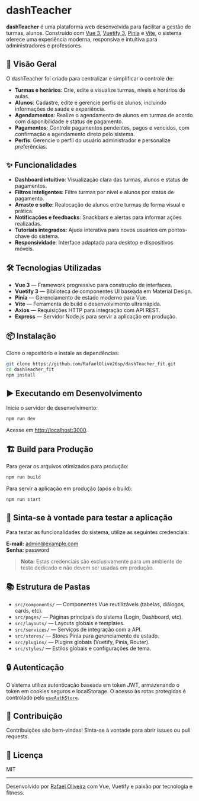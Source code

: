 # dashTeacher

**dashTeacher** é uma plataforma web desenvolvida para facilitar a gestão de turmas, alunos. 
Construído com [Vue 3](https://vuejs.org/), [Vuetify 3](https://vuetifyjs.com/), [Pinia](https://pinia.vuejs.org/) e [Vite](https://vitejs.dev/), o sistema oferece uma experiência moderna, responsiva e intuitiva para administradores e professores.

## 🚀 Visão Geral

O dashTeacher foi criado para centralizar e simplificar o controle de:

- **Turmas e horários**: Crie, edite e visualize turmas, níveis e horários de aulas.
- **Alunos**: Cadastre, edite e gerencie perfis de alunos, incluindo informações de saúde e experiência.
- **Agendamentos**: Realize o agendamento de alunos em turmas de acordo com disponibilidade e status de pagamento.
- **Pagamentos**: Controle pagamentos pendentes, pagos e vencidos, com confirmação e agendamento direto pelo sistema.
- **Perfis**: Gerencie o perfil do usuário administrador e personalize preferências.

## ✨ Funcionalidades

- **Dashboard intuitivo**: Visualização clara das turmas, alunos e status de pagamentos.
- **Filtros inteligentes**: Filtre turmas por nível e alunos por status de pagamento.
- **Arraste e solte**: Realocação de alunos entre turmas de forma visual e prática.
- **Notificações e feedbacks**: Snackbars e alertas para informar ações realizadas.
- **Tutoriais integrados**: Ajuda interativa para novos usuários em pontos-chave do sistema.
- **Responsividade**: Interface adaptada para desktop e dispositivos móveis.

## 🛠️ Tecnologias Utilizadas

- **Vue 3** — Framework progressivo para construção de interfaces.
- **Vuetify 3** — Biblioteca de componentes UI baseada em Material Design.
- **Pinia** — Gerenciamento de estado moderno para Vue.
- **Vite** — Ferramenta de build e desenvolvimento ultrarrápida.
- **Axios** — Requisições HTTP para integração com API REST.
- **Express** — Servidor Node.js para servir a aplicação em produção.

## 📦 Instalação

Clone o repositório e instale as dependências:

```bash
git clone https://github.com/RafaelOlive26sp/dashTeacher_fit.git
cd dashTeacher_fit
npm install
```

## ▶️ Executando em Desenvolvimento

Inicie o servidor de desenvolvimento:

```bash
npm run dev
```

Acesse em [http://localhost:3000](http://localhost:3000).

## 🏗️ Build para Produção

Para gerar os arquivos otimizados para produção:

```bash
npm run build
```

Para servir a aplicação em produção (após o build):

```bash
npm run start
```
## 🧪 Sinta-se à vontade para testar a aplicação

Para testar as funcionalidades do sistema, utilize as seguintes credenciais:

**E-mail:** admin@example.com  
**Senha:** password  

> **Nota:** Estas credenciais são exclusivamente para um ambiente de teste dedicado e não devem ser usadas em produção.


## 📚 Estrutura de Pastas

- `src/components/` — Componentes Vue reutilizáveis (tabelas, diálogos, cards, etc).
- `src/pages/` — Páginas principais do sistema (Login, Dashboard, etc).
- `src/layouts/` — Layouts globais e templates.
- `src/services/` — Serviços de integração com a API.
- `src/stores/` — Stores Pinia para gerenciamento de estado.
- `src/plugins/` — Plugins globais (Vuetify, Pinia, Router).
- `src/styles/` — Estilos globais e configurações de tema.

## 🔒 Autenticação

O sistema utiliza autenticação baseada em token JWT, armazenando o token em cookies seguros e localStorage. O acesso às rotas protegidas é controlado pelo [`useAuthStore`](src/stores/auth.js).

## 👤 Contribuição

Contribuições são bem-vindas! Sinta-se à vontade para abrir issues ou pull requests.

## 📄 Licença

MIT

---

Desenvolvido por [Rafael Oliveira](https://github.com/RafaelOlive26sp) com Vue, Vuetify e paixão por tecnologia e fitness.